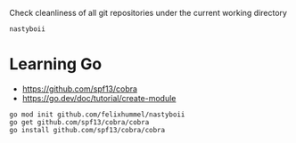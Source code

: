Check cleanliness of all git repositories under the current working directory
```
nastyboii
```


# Learning Go
- https://github.com/spf13/cobra
- https://go.dev/doc/tutorial/create-module

```
go mod init github.com/felixhummel/nastyboii
go get github.com/spf13/cobra/cobra
go install github.com/spf13/cobra/cobra
```
